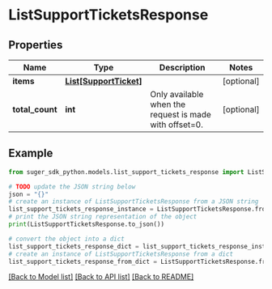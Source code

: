 # ListSupportTicketsResponse


## Properties

Name | Type | Description | Notes
------------ | ------------- | ------------- | -------------
**items** | [**List[SupportTicket]**](SupportTicket.md) |  | [optional] 
**total_count** | **int** | Only available when the request is made with offset&#x3D;0. | [optional] 

## Example

```python
from suger_sdk_python.models.list_support_tickets_response import ListSupportTicketsResponse

# TODO update the JSON string below
json = "{}"
# create an instance of ListSupportTicketsResponse from a JSON string
list_support_tickets_response_instance = ListSupportTicketsResponse.from_json(json)
# print the JSON string representation of the object
print(ListSupportTicketsResponse.to_json())

# convert the object into a dict
list_support_tickets_response_dict = list_support_tickets_response_instance.to_dict()
# create an instance of ListSupportTicketsResponse from a dict
list_support_tickets_response_from_dict = ListSupportTicketsResponse.from_dict(list_support_tickets_response_dict)
```
[[Back to Model list]](../README.md#documentation-for-models) [[Back to API list]](../README.md#documentation-for-api-endpoints) [[Back to README]](../README.md)


